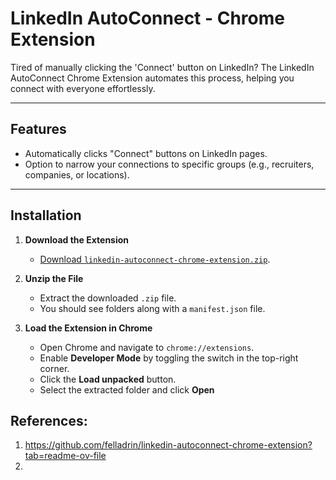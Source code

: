 # LinkedIn AutoConnect - Chrome Extension

Tired of manually clicking the 'Connect' button on LinkedIn? The LinkedIn AutoConnect Chrome Extension automates this process, helping you connect with everyone effortlessly.

---

## Features
- Automatically clicks "Connect" buttons on LinkedIn pages.
- Option to narrow your connections to specific groups (e.g., recruiters, companies, or locations).

---

## Installation

1. **Download the Extension**  
   - [Download `linkedin-autoconnect-chrome-extension.zip`](https://github.com/felladrin/linkedin-autoconnect-chrome-extension/releases/latest/download/linkedin-autoconnect-chrome-extension.zip).

2. **Unzip the File**  
   - Extract the downloaded `.zip` file.  
   - You should see folders along with a `manifest.json` file.

3. **Load the Extension in Chrome**  
   - Open Chrome and navigate to `chrome://extensions`.  
   - Enable **Developer Mode** by toggling the switch in the top-right corner.  
   - Click the **Load unpacked** button.  
   - Select the extracted folder and click **Open**

## References:
1. https://github.com/felladrin/linkedin-autoconnect-chrome-extension?tab=readme-ov-file
2. 
